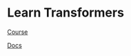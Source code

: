 # Learn Transformers

[Course](https://www.udemy.com/course/nlp-with-transformers/?couponCode=MEDIUM)

[Docs](https://jamescalam.github.io/transformers/)

